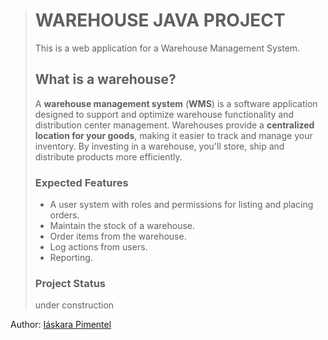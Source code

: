 > # WAREHOUSE JAVA PROJECT
> 
> This is a web application for a Warehouse Management System.
> 
> ## What is a warehouse?
> A **warehouse management system** (**WMS**) is a software application designed to support and optimize warehouse functionality and distribution center management.
> Warehouses provide a **centralized location for your goods**, making it easier to track and manage your inventory. By investing in a warehouse, you'll store, ship and distribute products more efficiently.
> 
> ### Expected Features
> - A user system with roles and permissions for listing and placing orders.
> - Maintain the stock of a warehouse.
> - Order items from the warehouse.
> - Log actions from users.
> - Reporting.
> 
> ### Project Status
> 
> under construction

Author: [Iáskara Pimentel](https://github.com/iaskarapimentel)
